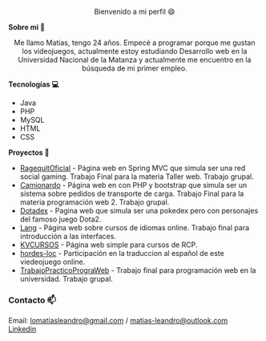 <!--### Hi there


**Pewmafe/Pewmafe** is a ✨ _special_ ✨ repository because its `README.md` (this file) appears on your GitHub profile.

Here are some ideas to get you started:

- 🔭 I’m currently working on ...
- 🌱 I’m currently learning ...
- 👯 I’m looking to collaborate on ...
- 🤔 I’m looking for help with ...
- 💬 Ask me about ...
- 📫 How to reach me: ...
- 😄 Pronouns: ...
- ⚡ Fun fact: ... -->


<p align="center">
Bienvenido a mi perfil 😄 
</p>

<strong>Sobre mi 💬 </strong>
<p align="center">
Me llamo Matias, tengo 24 años. Empecé a programar porque me gustan los videojuegos, actualmente estoy estudiando Desarrollo web en la Universidad Nacional de la Matanza y actualmente me encuentro en la búsqueda de mi primer empleo. 
</p>


  <strong>Tecnologías 💻 </strong>

- Java
- PHP
- MySQL
- HTML
- CSS

<strong>Proyectos 🔭 </strong>


- [RagequitOficial](https://github.com/Pewmafe/RagequitOficial) - Página web en Spring MVC que simula ser una red social gaming. Trabajo Final para la materia Taller web. Trabajo grupal.
- [Camionardo](https://github.com/Pewmafe/TpWeb2-Final) - Página web en con PHP y bootstrap que simula ser un sistema sobre pedidos de transporte de carga. Trabajo Final para la materia programación web 2. Trabajo grupal.
- [Dotadex](https://github.com/Pewmafe/dotadex) - Pagina web que simula ser una pokedex pero con personajes del famoso juego Dota2.
- [Lang](https://github.com/Pewmafe/Final-Interfaces) - Página web sobre cursos de idiomas online. Trabajo final para introducción a las interfaces. 
- [KVCURSOS](https://github.com/Pewmafe/KVCURSOS) - Página web simple para cursos de RCP.
- [hordes-loc](https://github.com/Pewmafe/hordes-loc) - Participación en la traduccion al español de este viedeojuego online.
- [TrabajoPracticoPrograWeb](https://github.com/Pewmafe/TrabajoPracticoPrograWeb) - Trabajo final para programación web en la universidad. Trabajo grupal.

### Contacto 📫
Email: lomatiasleandro@gmail.com / matias-leandro@outlook.com <br>
[Linkedin](https://www.linkedin.com/in/mat%C3%ADas-sanchez-8a4798115/)

